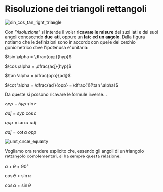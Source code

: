 # Risoluzione dei triangoli rettangoli  

![sin_cos_tan_right_triangle](https://github.com/dennyb87/elettrotecnica-serale/assets/7195133/0715fc5b-6d81-4e0e-8940-859c962b765b)  

Con *"risoluzione"* si intende il voler **ricavare le misure** dei suoi lati e dei suoi angoli conoscendo **due lati**, oppure un **lato ed un angolo**. Dalla figura notiamo che le definizioni sono in accordo con quelle del cerchio goniometrico dove l'ipotenusa e' unitaria:  

$\sin \alpha = \dfrac{opp}{hyp}$  

$\cos \alpha = \dfrac{adj}{hyp}$  

$\tan \alpha = \dfrac{opp}{adj}$  

$\cot \alpha = \dfrac{adj}{opp} = \dfrac{1}{\tan \alpha}$  

Da queste si possono ricavare le formule inverse...  

$opp = hyp\ \sin \alpha$  

$adj = hyp\ \cos \alpha$  

$opp = \tan \alpha\ adj$  

$adj = \cot \alpha\ opp$  

![unit_circle_equality](https://github.com/dennyb87/elettrotecnica-serale/assets/7195133/2d39369d-8358-42a2-9d35-862faadc8010)  

Vogliamo ora rendere esplicito che, essendo gli angoli di un triangolo rettangolo complementari, si ha sempre questa relazione:  

$\alpha + \theta = 90^\circ$  

$\cos \theta = \sin \alpha$  

$\cos \alpha = \sin \theta$  

